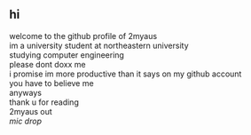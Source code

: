 ## hi

welcome to the github profile of 2myaus <br/>
im a university student at northeastern university <br/>
studying computer engineering<br/>
please dont doxx me<br/>
i promise im more productive than it says on my github account<br/>
you have to believe me<br/>
anyways<br/>
thank u for reading<br/>
2myaus out<br/>
*mic drop*

